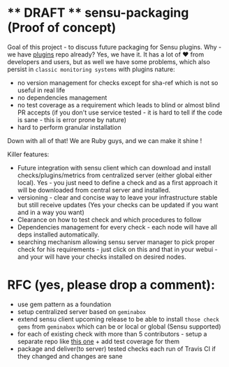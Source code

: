 ** DRAFT ** sensu-packaging (Proof of concept)
=========

Goal of this project - to discuss future packaging for Sensu plugins.
Why - we have [plugins](https://github.com/sensu/sensu-community-plugins) repo already? Yes, we have it. It has a lot of :heart: from developers and users, but as well we have some problems, which also persist in `classic monitoring systems` with plugins nature:

* no version management for checks except for sha-ref which is not so useful in real life
* no dependencies management
* no test coverage as a requirement which leads to blind or almost blind PR accepts (if you don't use service tested - it is hard to tell if the code is sane - this is error prone by nature)
* hard to perform granular installation

Down with all of that! We are Ruby guys, and we can make it shine !

Killer features:

* Future integration with sensu client which can download and install checks/plugins/metrics from centralized server (either global either local). Yes - you just need to define a check and as a first approach it will be downloaded from central server and installed.
* versioning - clear and concise way to leave your infrastructure stable but still receive updates (Yes your checks can be updated if you want and in a way you want)
* Clearance on how to test check and which procedures to follow
* Dependencies management for every check - each node will have all deps installed automatically.
* searching mechanism allowing sensu server manager to pick proper check for his requirements - just click on this and that in your webui - and your will have your checks installed on desired nodes.

# RFC (yes, please drop a comment):

* use gem pattern as a foundation
* setup centralized server based on `geminabox`
* extend sensu client upcoming release to be able to install `those check gems` from `geminabox` which can be or local or global (Sensu supported)
* for each of existing check with more than 5 contributors - setup a separate repo like [this one](https://github.com/kalabiyau/sensu-poc) + add test coverage for them
* package and deliver(to server) tested checks each run of Travis CI if they changed and changes are sane

